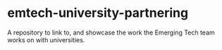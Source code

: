 # emtech-university-partnering
A repository to link to, and showcase the work the Emerging Tech team works on with universities.
